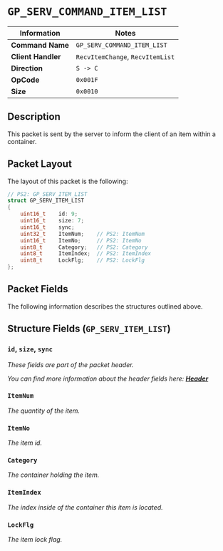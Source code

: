 # `GP_SERV_COMMAND_ITEM_LIST`

| Information               | Notes |
|---                        |---    |
| **Command Name**          | `GP_SERV_COMMAND_ITEM_LIST` |
| **Client Handler**        | `RecvItemChange`, `RecvItemList` |
| **Direction**             | `S -> C` |
| **OpCode**                | `0x001F` |
| **Size**                  | `0x0010` |

## Description

This packet is sent by the server to inform the client of an item within a container.

## Packet Layout

The layout of this packet is the following:

```cpp
// PS2: GP_SERV_ITEM_LIST
struct GP_SERV_ITEM_LIST
{
    uint16_t    id: 9;
    uint16_t    size: 7;
    uint16_t    sync;
    uint32_t    ItemNum;    // PS2: ItemNum
    uint16_t    ItemNo;     // PS2: ItemNo
    uint8_t     Category;   // PS2: Category
    uint8_t     ItemIndex;  // PS2: ItemIndex
    uint8_t     LockFlg;    // PS2: LockFlg
};
```

## Packet Fields

The following information describes the structures outlined above.

## Structure Fields (`GP_SERV_ITEM_LIST`)

### `id`, `size`, `sync`

_These fields are part of the packet header._

_You can find more information about the header fields here: [**Header**](/world/HEADER.md)_

### `ItemNum`

_The quantity of the item._

### `ItemNo`

_The item id._

### `Category`

_The container holding the item._

### `ItemIndex`

_The index inside of the container this item is located._

### `LockFlg`

_The item lock flag._
